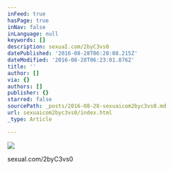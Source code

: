 ```yaml
---
inFeed: true
hasPage: true
inNav: false
inLanguage: null
keywords: []
description: sexuaI.com/2byC3vs0
datePublished: '2016-08-28T06:28:08.215Z'
dateModified: '2016-08-28T06:23:01.876Z'
title: ''
author: []
via: {}
authors: []
publisher: {}
starred: false
sourcePath: _posts/2016-08-28-sexuaicom2byc3vs0.md
url: sexuaicom2byc3vs0/index.html
_type: Article

---
```

![](https://the-grid-user-content.s3-us-west-2.amazonaws.com/3cdd0d33-0265-423a-89c3-e87b5c5c87a1.jpg)

sexuaI.com/2byC3vs0